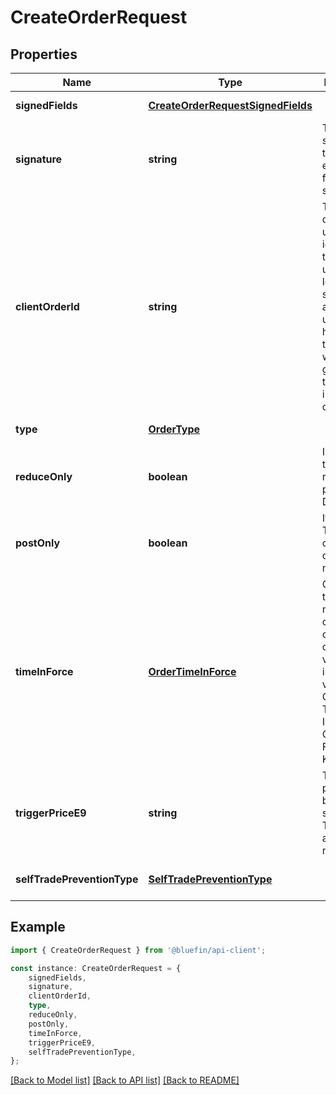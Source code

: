 # CreateOrderRequest


## Properties

Name | Type | Description | Notes
------------ | ------------- | ------------- | -------------
**signedFields** | [**CreateOrderRequestSignedFields**](CreateOrderRequestSignedFields.md) |  | [default to undefined]
**signature** | **string** | The signature of the request, encoded from the signedFields | [default to undefined]
**clientOrderId** | **string** | The client-defined unique identifier of this order used for lookup. This should always be unique; however, the server will not gurantee this or impose any checks. | [optional] [default to undefined]
**type** | [**OrderType**](OrderType.md) |  | [default to undefined]
**reduceOnly** | **boolean** | Is this order to only reduce a position? Default false | [default to undefined]
**postOnly** | **boolean** | If set to TRUE, the order can only be a maker order | [optional] [default to false]
**timeInForce** | [**OrderTimeInForce**](OrderTimeInForce.md) | Omit or set to null for market orders; otherwise, choose a valid time-in-force value. GTT: Good Til Time  IOC: Immediate Or Cancel  FOK: Fill Or Kill  | [optional] [default to undefined]
**triggerPriceE9** | **string** | Trigger price in base e9 for stop orders. This should always be a number | [optional] [default to undefined]
**selfTradePreventionType** | [**SelfTradePreventionType**](SelfTradePreventionType.md) |  | [optional] [default to undefined]

## Example

```typescript
import { CreateOrderRequest } from '@bluefin/api-client';

const instance: CreateOrderRequest = {
    signedFields,
    signature,
    clientOrderId,
    type,
    reduceOnly,
    postOnly,
    timeInForce,
    triggerPriceE9,
    selfTradePreventionType,
};
```

[[Back to Model list]](../README.md#documentation-for-models) [[Back to API list]](../README.md#documentation-for-api-endpoints) [[Back to README]](../README.md)
